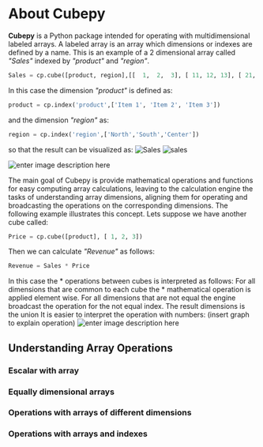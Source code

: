# About Cubepy

**Cubepy** is a Python package intended for operating with multidimensional labeled arrays. 
A labeled array is an array which dimensions or indexes are defined by a name.
This is an example of a 2 dimensional array called *"Sales"* indexed by *"product"* and *"region"*.

```python
Sales = cp.cube([product, region],[[  1,  2,  3], [ 11, 12, 13], [ 21, 22, 23]])
```
In this case the dimension *"product"* is defined as:
```python
product = cp.index('product',['Item 1', 'Item 2', 'Item 3'])
```
and the dimension *"region"* as:
```python
region = cp.index('region',['North','South','Center'])
```
so that the result can be visualized as:
![Sales](http://cubepy.org/files/sales.png)
![sales](http://cubepy.org/files/sales.png)

![enter image description here](https://drive.google.com/file/d/1liAA60Qs972OTNxOFWQohm3muZCr6oVm)

The main goal of Cubepy is provide mathematical operations and functions for easy computing array calculations, leaving to the calculation engine the tasks of understanding array dimensions, aligning them for operating and broadcasting the operations on the corresponding dimensions. The following example illustrates this concept.
Lets suppose we have another cube called:

```python
Price = cp.cube([product], [ 1, 2, 3])
```

Then we can calculate *"Revenue"* as follows:

```python
Revenue = Sales * Price
```
In this case the * operations between cubes is interpreted as follows:
For all dimensions that are common to each cube the * mathematical operation is applied element wise. For all dimensions that are not equal the engine broadcast the operation for the not equal index. The result dimensions is the union 
It is easier to interpret the operation with numbers:
(insert graph to explain operation)
![enter image description here](https://drive.google.com/file/d/17D-2mvTpjc4hnDPj1_M_q6OSFHzaIm4r/view?usp=sharing)
## Understanding Array Operations
### Escalar with array
### Equally dimensional arrays
### Operations with arrays of different dimensions
### Operations with arrays and indexes
<!--stackedit_data:
eyJoaXN0b3J5IjpbLTc5MzU5NzgzNywxOTgxNjQ5NzY1LDE2Nj
I1ODIyOTEsLTE2MzY3Mjc3MjQsLTM2OTM4NzExMiwtMTA3NDYz
NDU3NiwxMjU3NTY1OTI5LDE0MjE2Njk4MjMsMTExOTYxMzczNy
wxNDMyMDM5NjQyLC0yMzIzNDYwMzYsMTg3Mjg2ODczMSwxNDY4
NjYwNjc5LDY3MDc2NTI4NiwtMTQwODY4Mzk2MSwyODE3NjU0ND
YsLTc2NTA2NzU0NSw5MjU4MDk1ODcsMTg4ODgzNjQxMiwtMTY4
ODY1MTY4MF19
-->